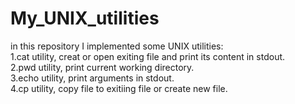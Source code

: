 # My_UNIX_utilities
in this repository I implemented some UNIX utilities:<br>
1.cat utility, creat or open exiting file and print its content in stdout.<br>
2.pwd utility, print current working directory.<br>
3.echo utility, print arguments in stdout.<br>
4.cp utility, copy file to exitiing file or create new file.<br>
